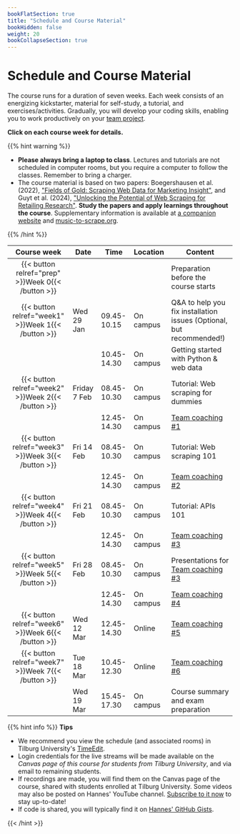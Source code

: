 ```yaml
---
bookFlatSection: true
title: "Schedule and Course Material"
bookHidden: false
weight: 20
bookCollapseSection: true
---
```


# Schedule and Course Material

The course runs for a duration of seven weeks. Each week consists of an energizing kickstarter, material for self-study, a tutorial, and exercises/activities. Gradually, you will develop your coding skills, enabling you to work productively on your [team project](../project).

__Click on each course week for details.__

<!--
The course consists of weekly modules, which will gradually develop your coding skills that will enable you to work productively on your team project.
-->

{{% hint warning %}}
- __Please always bring a laptop to class__. Lectures and tutorials are not scheduled in computer rooms, but you require a computer to follow the classes. Remember to bring a charger.
- The course material is based on two papers: Boegershausen et al. (2022), ["Fields of Gold: Scraping Web Data for Marketing Insight"](https://doi.org/10.1177/00222429221100750), and Guyt et al. (2024), ["Unlocking the Potential of Web Scraping for Retailing Research"](https://github.com/hannesdatta/course-odcm/blob/d136eb5a99f3e5125cc634ce076c506c277f1033/content/docs/course/jretailing_jan2024.pdf). __Study the papers and apply learnings throughout the course__. Supplementary information is available at [a companion website](https://web-scraping.org) and [music-to-scrape.org](https://music-to-scrape.org).

{{% /hint %}}

Course week|Date|Time|Location|Content|
|:-:|---------|---------|-------------|--------------------|
|{{< button relref="prep" >}}Week 0{{< /button >}}  | | | | Preparation before the course starts   
|{{< button relref="week1" >}}Week 1{{< /button >}} |Wed 29 Jan | 09.45-10.15 | On campus | Q&A to help you fix installation issues (Optional, but recommended!)
| |  | 10.45-14.30 | On campus | Getting started with Python & web data
|{{< button relref="week2" >}}Week 2{{< /button >}}|Friday 7 Feb | 08.45-10.30 | On campus | Tutorial: Web scraping for dummies 
|               | | 12.45-14.30 | On campus | [Team coaching #1](/docs/project/workplan)
|{{< button relref="week3" >}}Week 3{{< /button >}}|Fri 14 Feb | 08.45-10.30 | On campus | Tutorial: Web scraping 101 
|                                                  |           | 12.45-14.30 | On campus | [Team coaching #2](/docs/project/workplan)
|{{< button relref="week4" >}}Week 4{{< /button >}}|Fri 21 Feb | 08.45-10.30 | On campus | Tutorial: APIs 101
|                                                  |           | 12.45-14.30 | On campus | [Team coaching #3](/docs/project/workplan)
|{{< button relref="week5" >}}Week 5{{< /button >}}|Fri 28 Feb | 08.45-10.30 | On campus | Presentations for [Team coaching #3](/docs/project/workplan)
|                                                  |           | 12.45-14.30 | On campus | [Team coaching #4](/docs/project/workplan)
|{{< button relref="week6" >}}Week 6{{< /button >}} |Wed 12 Mar | 12.45-14.30 | Online | [Team coaching #5](/docs/project/workplan)
|{{< button relref="week7" >}}Week 7{{< /button >}}  |Tue 18 Mar | 10.45-12.30  | Online | [Team coaching #6](/docs/project/workplan)
|                              |Wed 19 Mar | 15.45-17.30 | On campus | Course summary and exam preparation 

{{% hint info %}}
__Tips__
- We recommend you view the schedule (and associated rooms) in Tilburg University's [TimeEdit](https://cloud.timeedit.net/nl_tiu/web).
- Login credentials for the live streams will be made available on the *Canvas page of this course for students from Tilburg University*, and via email to remaining students.
- If recordings are made, you will find them on the Canvas page of the course, shared with students enrolled at Tilburg University. Some videos may also be posted on Hannes' YouTube channel. [Subscribe to it now](http://www.youtube.com/c/hannesdatta?sub_confirmation=1) to stay up-to-date!
- If code is shared, you will typically find it on [Hannes' GitHub Gists](https://gist.github.com/hannesdatta).

{{< /hint >}}


<!--
## Modules

The course consists of weekly modules, which will gradually develop your coding skills that will enable you to work productively on your team project.

{{<section>}}
-->